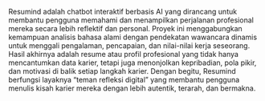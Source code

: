 Resumind adalah chatbot interaktif berbasis AI yang dirancang untuk membantu pengguna memahami dan menampilkan perjalanan profesional mereka secara lebih reflektif dan personal. Proyek ini menggabungkan kemampuan analisis bahasa alami dengan pendekatan wawancara dinamis untuk menggali pengalaman, pencapaian, dan nilai-nilai kerja seseorang. Hasil akhirnya adalah resume atau profil profesional yang tidak hanya mencantumkan data karier, tetapi juga menonjolkan kepribadian, pola pikir, dan motivasi di balik setiap langkah karier. Dengan begitu, Resumind berfungsi layaknya “teman refleksi digital” yang membantu pengguna menulis kisah karier mereka dengan lebih autentik, terarah, dan bermakna.
